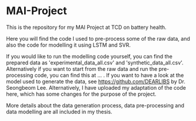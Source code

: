 # MAI-Project
This is the repository for my MAI Project at TCD on battery health. 

Here you will find the code I used to pre-process some of the raw data, and also the code for modelling it using LSTM and SVR. 

If you would like to run the modelling code yourself, you can find the prepared data as 'experimental_data_all.csv' and 'synthetic_data_all.csv'. Alternatively if you want to start from the raw data and run the pre-processing code, you can find this at ... . 
If you want to have a look at the model used to generate the data, see https://github.com/DEARLIBS by Dr. Seongbeom Lee. Alternatively, I have uploaded my adaptation of the code here, which has some changes for the purpose of the project.

More details about the data generation process, data pre-processing and data modelling are all included in my thesis.
